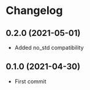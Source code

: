 # Changelog

## 0.2.0 (2021-05-01)

* Added no_std compatibility

## 0.1.0 (2021-04-30)

* First commit
